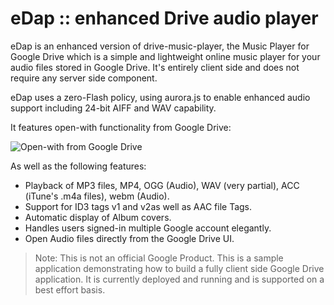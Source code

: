 eDap :: enhanced Drive audio player
=============================

eDap is an enhanced version of drive-music-player, the Music Player for Google Drive which is a simple and lightweight online music player for your audio files stored in Google Drive. It's entirely client side and does not require any server side component.

eDap uses a zero-Flash policy, using aurora.js to enable enhanced audio support including 24-bit AIFF and WAV capability.

It features open-with functionality from Google Drive:

![Open-with from Google Drive](https://github.com/nicolasgarnier/drive-music-player/raw/master/cws/screenshot_small_2.png)

As well as the following features:

  * Playback of MP3 files, MP4, OGG (Audio), WAV (very partial), ACC (iTune's .m4a files), webm (Audio).
  * Support for ID3 tags v1 and v2as well as AAC file Tags.
  * Automatic display of Album covers.
  * Handles users signed-in multiple Google account elegantly.
  * Open Audio files directly from the Google Drive UI.


> Note: This is not an official Google Product. This is a sample application demonstrating how to build a fully client side Google Drive application. It is currently deployed and running and is supported on a best effort basis.
